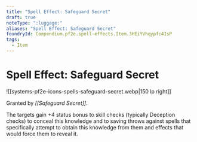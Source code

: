 ```yaml
---
title: "Spell Effect: Safeguard Secret"
draft: true
noteType: ":luggage:"
aliases: "Spell Effect: Safeguard Secret"
foundryId: Compendium.pf2e.spell-effects.Item.3HEiYVhqypfc4IsP
tags:
  - Item
---
```


# Spell Effect: Safeguard Secret
![[systems-pf2e-icons-spells-safeguard-secret.webp|150 lp right]]

Granted by _[[Safeguard Secret]]_.

The targets gain +4 status bonus to skill checks (typically Deception checks) to conceal this knowledge and to saving throws against spells that specifically attempt to obtain this knowledge from them and effects that would force them to reveal it.
